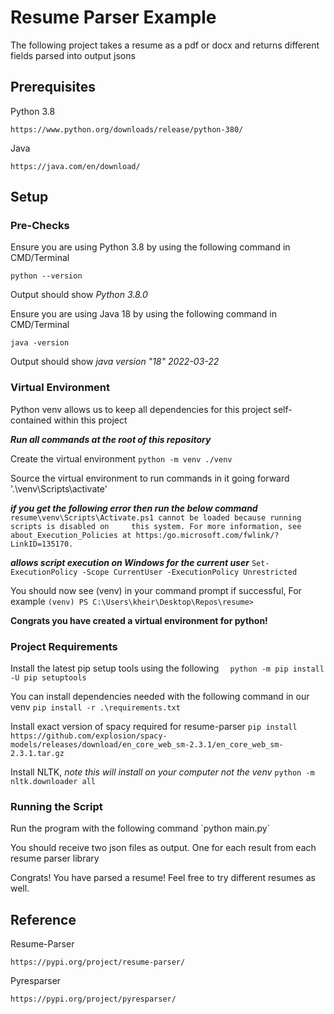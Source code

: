 <h1>Resume Parser Example</h1>

The following project takes a resume as a pdf or docx and returns different fields parsed into output jsons

<h2>Prerequisites</h2>

Python 3.8

`https://www.python.org/downloads/release/python-380/`

Java

`https://java.com/en/download/`

<h2>Setup</h2>

<h3>Pre-Checks</h3>

Ensure you are using Python 3.8 by using the following command in CMD/Terminal

`python --version`

Output should show _Python 3.8.0_

Ensure you are using Java 18 by using the following command in CMD/Terminal

`java -version`

Output should show _java version "18" 2022-03-22_

<h3>Virtual Environment</h3>

Python venv allows us to keep all dependencies for this project self-contained within this project

**_Run all commands at the root of this repository_**

Create the virtual environment
`python -m venv ./venv`

Source the virtual environment to run commands in it going forward 
'.\venv\Scripts\activate'

**_if you get the following error then run the below command_**
`resume\venv\Scripts\Activate.ps1 cannot be loaded because running scripts is disabled on    
this system. For more information, see about_Execution_Policies at https:/go.microsoft.com/fwlink/?LinkID=135170.`

**_allows script execution on Windows for the current user_** `Set-ExecutionPolicy -Scope CurrentUser -ExecutionPolicy Unrestricted`

You should now see (venv) in your command prompt if successful, For example
`(venv) PS C:\Users\kheir\Desktop\Repos\resume>`

**Congrats you have created a virtual environment for python!**

<h3>Project Requirements</h3>

Install the latest pip setup tools using the following `  python -m pip install -U pip setuptools`

You can install dependencies needed with the following command in our venv
`pip install -r .\requirements.txt`

Install exact version of spacy required for resume-parser 
`pip install https://github.com/explosion/spacy-models/releases/download/en_core_web_sm-2.3.1/en_core_web_sm-2.3.1.tar.gz`

Install NLTK, _note this will install on your computer not the venv_
`python -m nltk.downloader all`

<h3>Running the Script</h3>
Run the program with the following command `python main.py`

You should receive two json files as output. One for each result from each resume parser library

Congrats! You have parsed a resume! Feel free to try different resumes as well.

<h2>Reference</h2>

Resume-Parser

`https://pypi.org/project/resume-parser/`

Pyresparser

`https://pypi.org/project/pyresparser/`